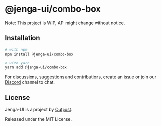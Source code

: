 # @jenga-ui/combo-box

Note: This project is WIP, API might change without notice.

## Installation

```sh
# with npm
npm install @jenga-ui/combo-box

# with yarn
yarn add @jenga-ui/combo-box
```

For discussions, suggestions and contributions, create an issue or join our [Discord](https://discord.gg/sHnHPnAPZj) channel to chat.

## License

Jenga-UI is a project by [Outpost](https://outpost.run).

Released under the MIT License.
